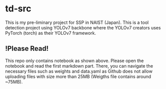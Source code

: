 # td-src
This is my pre-liminary project for SSP in NAIST (Japan). This is a tool detection project using YOLOv7 backbone where the YOLOv7 creators uses PyTorch (torch) as their YOLOv7 framework.

## !Please Read!
This repo only contains notebook as shown above. Please open the notebook and read the first markdown part. There, you can navigate the necessary files such as weights and data.yaml as Github does not allow uploading files with size more than 25MB (Weigths file contains around ~75MB). 
